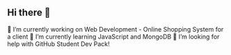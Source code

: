 ## Hi there 👋
🔭 I’m currently working on Web Development - Online Shopping System for a client
🌱 I’m currently learning JavaScript and MongoDB
🤔 I’m looking for help with GitHub Student Dev Pack!
<!--
**NashIvan-cmd/NashIvan-cmd** is a ✨ _special_ ✨ repository because its `README.md` (this file) appears on your GitHub profile.

Here are some ideas to get you started:

- 🔭 I’m currently working on ...
- 🌱 I’m currently learning ...
- 👯 I’m looking to collaborate on ...
- 🤔 I’m looking for help with ...
- 💬 Ask me about ...
- 📫 How to reach me: ...
- 😄 Pronouns: ...
- ⚡ Fun fact: ...
-->
